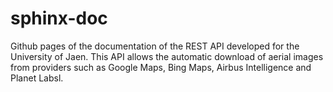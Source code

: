 # sphinx-doc

Github pages of the documentation of the REST API developed for the University of Jaen. This API allows the automatic download of aerial images from providers such as Google Maps, Bing Maps, Airbus Intelligence and Planet Labsl.

